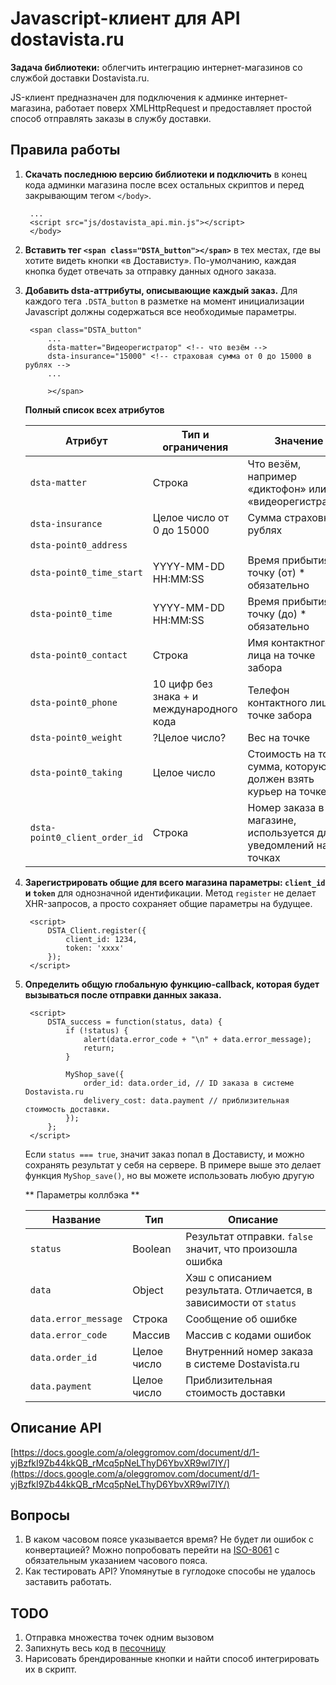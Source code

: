 # Javascript-клиент для API dostavista.ru

**Задача библиотеки:** облегчить интеграцию интернет-магазинов со службой доставки Dostavista.ru.

JS-клиент предназначен для подключения к админке интернет-магазина, работает поверх XMLHttpRequest и предоставляет простой способ отправлять заказы в службу доставки.

## Правила работы

1. **Скачать последнюю версию библиотеки и подключить** в конец кода админки магазина после всех остальных скриптов и перед закрывающим тегом `</body>`.

		...
		<script src="js/dostavista_api.min.js"></script>
		</body>

2. **Вставить тег `<span class="DSTA_button"></span>`** в тех местах, где вы хотите видеть кнопки «в Достависту». По-умолчанию, каждая кнопка будет отвечать за отправку данных одного заказа.

3. **Добавить dsta-аттрибуты, описывающие каждый заказ.** Для каждого тега `.DSTA_button` в разметке на момент инициализации Javascript должны содержаться все необходимые параметры.

		<span class="DSTA_button"
			...
			dsta-matter="Видеорегистратор" <!-- что везём -->
			dsta-insurance="15000" <!-- страховая сумма от 0 до 15000 в рублях -->
			...

			></span>

	**Полный список всех атрибутов**

	| Атрибут | Тип и ограничения | Значение |
	|---------|-------------------|----------|
	| `dsta-matter` | Строка | Что везём, например «диктофон» или «видеорегистратор» |
	| `dsta-insurance` | Целое число от 0 до 15000 | Сумма страховки в рублях |
	| `dsta-point0_address` 
	| `dsta-point0_time_start` | YYYY-MM-DD HH:MM:SS | Время прибытия на точку (от) * обязательно |
	| `dsta-point0_time` | YYYY-MM-DD HH:MM:SS | Время прибытия на точку (до) * обязательно |
	| `dsta-point0_contact` | Строка | Имя контактного лица на точке забора |
	| `dsta-point0_phone` | 10 цифр без знака + и международного кода | Телефон контактного лица на точке забора |
	| `dsta-point0_weight` | ?Целое число? | Вес на точке | 
	| `dsta-point0_taking` | Целое число | Стоимость на точке: сумма,  которую должен взять курьер на точке |
	| `dsta-point0_client_order_id` | Строка | Номер заказа в магазине, используется для уведомлений на точках |


4. **Зарегистрировать общие для всего магазина параметры: `client_id` и `token`** для однозначной идентификации. Метод `register` не делает XHR-запросов, а просто сохраняет общие параметры на будущее.

		<script>
			DSTA_Client.register({
				client_id: 1234,
				token: 'xxxx'
			});
		</script>

6. **Определить общую глобальную функцию-callback, которая будет вызываться после отправки данных заказа.**

		<script>
			DSTA_success = function(status, data) {
				if (!status) {
					alert(data.error_code + "\n" + data.error_message);
					return;
				}
				
				MyShop_save({
					order_id: data.order_id, // ID заказа в системе Dostavista.ru
					delivery_cost: data.payment // приблизительная стоимость доставки.
				});
			};
		</script>

	Если `status === true`, значит заказ попал в Достависту, и можно сохранять результат у себя на сервере. В примере выше это делает функция `MyShop_save()`, но вы можете использовать любую другую

	** Параметры коллбэка **

	| Название | Тип | Описание |
	|----------|-----|----------|
	| `status` | Boolean | Результат отправки. `false` значит, что произошла ошибка |
	| `data` | Object | Хэш с описанием результата. Отличается, в зависимости от `status` |
	| `data.error_message` | Строка | Сообщение об ошибке |
	| `data.error_code` | Массив | Массив с кодами ошибок |
	| `data.order_id` | Целое число | Внутренний номер заказа в системе Dostavista.ru | 
	| `data.payment` | Целое число | Приблизительная стоимость доставки |



## Описание API
[https://docs.google.com/a/oleggromov.com/document/d/1-yjBzfkI9Zb44kkQB_rMcq5pNeLThyD6YbvXR9wl7IY/](https://docs.google.com/a/oleggromov.com/document/d/1-yjBzfkI9Zb44kkQB_rMcq5pNeLThyD6YbvXR9wl7IY/)

## Вопросы

1. В каком часовом поясе указывается время? Не будет ли ошибок с конвертацией? Можно попробовать перейти на [ISO-8061](http://ru.wikipedia.org/wiki/ISO_8601) с обязательным указанием часового пояса.
2. Как тестировать API? Упомянутые в гуглодоке способы не удалось заставить работать.


## TODO 

1. Отправка множества точек одним вызовом
2. Запихнуть весь код в [песочницу](https://github.com/a-ignatov-parc/requirejs-sandbox)
3. Нарисовать брендированные кнопки и найти способ интегрировать их в скрипт.
